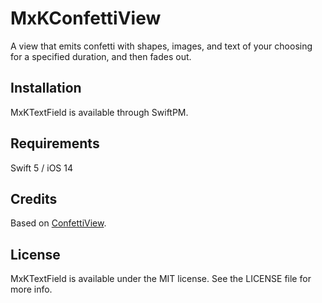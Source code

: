 # MxKConfettiView

A view that emits confetti with shapes, images, and text of your choosing for a specified duration, and then fades out.

## Installation

MxKTextField is available through SwiftPM.

## Requirements

Swift 5 / iOS 14

## Credits

Based on [ConfettiView](https://github.com/NSHipster/ConfettiView).

## License

MxKTextField is available under the MIT license. See the LICENSE file for more info.
